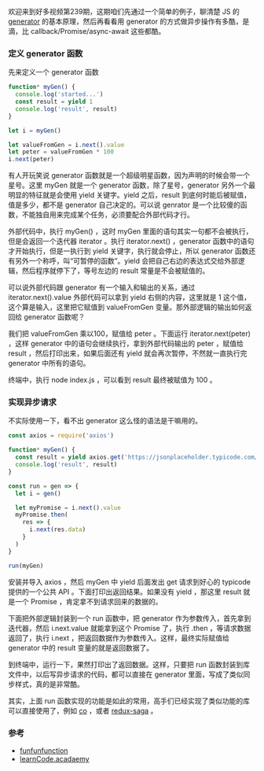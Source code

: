 欢迎来到好多视频第239期，这期咱们先通过一个简单的例子，聊清楚 JS 的 [generator](https://developer.mozilla.org/en-US/docs/Web/JavaScript/Guide/Iterators_and_Generators) 的基本原理，然后再看看用 generator 的方式做异步操作有多酷，是滴，比 callback/Promise/async-await 这些都酷。

### 定义 generator 函数

先来定义一个 generator 函数

```js
function* myGen() {
  console.log('started...')
  const result = yield 1
  console.log('result', result)
}

let i = myGen()

let valueFromGen = i.next().value
let peter = valueFromGen * 100
i.next(peter)
```

有人开玩笑说 generator 函数就是一个超级明星函数，因为声明的时候会带一个星号。这里 myGen 就是一个 generator 函数，除了星号，generator 另外一个最明显的特征就是会使用 yield 关键字。yield 之后，result 到底何时能后被赋值，值是多少，都不是 generator 自己决定的。可以说 genrator 是一个比较傻的函数，不能独自用来完成某个任务，必须要配合外部代码才行。

外部代码中，执行 myGen() ，这时 myGen 里面的语句其实一句都不会被执行，但是会返回一个迭代器 iterator 。执行 iterator.next() ，generator 函数中的语句才开始执行，但是一执行到 yield 关键字，执行就会停止，所以 generator 函数还有另外一个称呼，叫“可暂停的函数”。yield 会把自己右边的表达式交给外部逻辑，然后程序就停下了，等号左边的 result 常量是不会被赋值的。

可以说外部代码跟 generator 有一个输入和输出的关系，通过 iterator.next().value 外部代码可以拿到 yield 右侧的内容，这里就是 1 这个值，这个算是输入，这里把它赋值到 valueFromGen 变量。那外部逻辑的输出如何返回给 generator 函数呢？

我们把 valueFromGen 乘以100，赋值给 peter 。下面运行 iterator.next(peter) ，这样 generator 中的语句会继续执行，拿到外部代码输出的 peter ，赋值给 result ，然后打印出来，如果后面还有 yield 就会再次暂停，不然就一直执行完 generator 中所有的语句。

终端中，执行 node index.js ，可以看到 result 最终被赋值为 100 。

### 实现异步请求

不实际使用一下，看不出 generator 这么怪的语法是干嘛用的。

```js
const axios = require('axios')

function* myGen() {
  const result = yield axios.get('https://jsonplaceholder.typicode.com/posts/1')
  console.log('result', result)
}

const run = gen => {
  let i = gen()

  let myPromise = i.next().value
  myPromise.then(
    res => {
      i.next(res.data)
    }
  )
}

run(myGen)
```

安装并导入 axios ，然后 myGen 中 yield 后面发出 get 请求到好心的 typicode 提供的一个公共 API 。下面打印出返回结果。如果没有 yield ，那这里 result 就是一个 Promise ，肯定拿不到请求回来的数据的。

下面把外部逻辑封装到一个 run 函数中，把 generator 作为参数传入，首先拿到迭代器，然后 i.next.value 就能拿到这个 Promise 了，执行 .then ，等请求数据返回了，执行 i.next ，把返回数据作为参数传入。这样，最终实际赋值给 generator 中的 result 变量的就是返回数据了。

到终端中，运行一下，果然打印出了返回数据。这样，只要把 run 函数封装到库文件中，以后写异步请求的代码，都可以直接在 generator 里面，写成了类似同步样式，真的是非常酷。

其实，上面 run 函数实现的功能是如此的常用，高手们已经实现了类似功能的库可以直接使用了，例如 [co](https://www.npmjs.com/package/co) ，或者 [redux-saga](https://github.com/redux-saga/redux-saga) 。

### 参考

- [funfunfunction](https://www.youtube.com/watch?v=ategZqxHkz4)
- [learnCode.acadaemy](https://www.youtube.com/watch?v=QO07THdLWQo)

